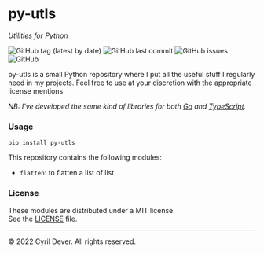 # py-utls
_Utilities for Python_

![GitHub tag (latest by date)](https://img.shields.io/github/v/tag/cyrildever/py-utls)
![GitHub last commit](https://img.shields.io/github/last-commit/cyrildever/py-utls)
![GitHub issues](https://img.shields.io/github/issues/cyrildever/py-utls)
![GitHub](https://img.shields.io/github/license/cyrildever/py-utls)

py-utls is a small Python repository where I put all the useful stuff I regularly need in my projects.
Feel free to use at your discretion with the appropriate license mentions.

_NB: I've developed the same kind of libraries for both [Go](https://github.com/cyrildever/go-utls) and [TypeScript](https://www.npmjs.com/package/ts-utls)._

### Usage

```console
pip install py-utls
```

This repository contains the following modules:
- `flatten`: to flatten a list of list.


### License

These modules are distributed under a MIT license. \
See the [LICENSE](LICENSE) file.


<hr />
&copy; 2022 Cyril Dever. All rights reserved.